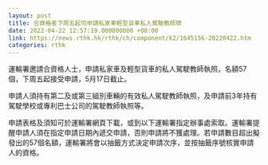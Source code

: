 ```yaml
---
layout: post
title: 合資格者下周五起可申請私家車輕型貨車私人駕駛教師牌
date: 2022-04-22 12:57:19.000000000 +08:00
link: https://news.rthk.hk/rthk/ch/component/k2/1645156-20220422.htm
categories: rthk
---
```


運輸署邀請合資格人士，申請私家車及輕型貨車的私人駕駛教師執照，名額57個，下周五起接受申請，5月17日截止。

申請人須持有第二及或第三組別車輛的有效私人駕駛教師執照，及申請前3年持有駕駛學校或專利巴士公司的駕駛教師執照等。

申請表格及須知可於運輸署網頁下載，或到以下運輸署指定辦事處索取。運輸署提醒申請人須在指定申請日期內遞交申請，否則申請將不獲處理。若申請數目超出擬發出的57個名額，運輸署將會以抽籤方式決定申請次序，並按抽籤序號核實申請人的資格。
